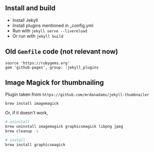 ## Install and build
- Install Jekyll
- Install plugins mentioned in _config.yml
- Run with `jekyll serve --livereload`
- Or run with `jekyll build`

## Old `Gemfile` code (not relevant now)

```
source 'https://rubygems.org'
gem 'github-pages', group: :jekyll_plugins
```

## Image Magick for thumbnailing

Plugin taken from `https://github.com/mrdanadams/jekyll-thumbnailer`

```brew install imagemagick```

Or, if it doesn't work,


```sh
# uninstall 
brew uninstall imagemagick graphicsmagick libpng jpeg
brew cleanup -s

# install
brew install graphicsmagick
```